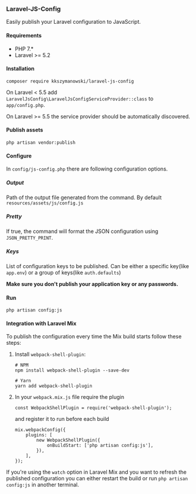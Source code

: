 ### Laravel-JS-Config

Easily publish your Laravel configuration to JavaScript.

#### Requirements

- PHP 7.*
- Laravel >= 5.2

#### Installation

```
composer require kkszymanowski/laravel-js-config
```

On Laravel < 5.5 add `LaravelJsConfig\LaravelJsConfigServiceProvider::class` to `app/config.php`.

On Laravel >= 5.5 the service provider should be automatically discovered. 

#### Publish assets

```
php artisan vendor:publish
```

#### Configure

In `config/js-config.php` there are following configuration options.

##### Output
Path of the output file generated from the command. By default `resources/assets/js/config.js`

##### Pretty
If true, the command will format the JSON configuration using `JSON_PRETTY_PRINT`.

##### Keys
List of configuration keys to be published.
Can be either a specific key(like `app.env`) or a group of keys(like `auth.defaults`)

**Make sure you don't publish your application key or any passwords.**

#### Run

```
php artisan config:js
```

#### Integration with Laravel Mix

To publish the configuration every time the Mix build starts follow these steps:
1. Install `webpack-shell-plugin`: 
    ```
    # NPM
    npm install webpack-shell-plugin --save-dev
    
    # Yarn
    yarn add webpack-shell-plugin 
    ```
2. In your `webpack.mix.js` file require the plugin
    ``` 
    const WebpackShellPlugin = require('webpack-shell-plugin');
    ```
    and register it to run before each build
    ``` 
    mix.webpackConfig({
        plugins: [
            new WebpackShellPlugin({
                onBuildStart: ['php artisan config:js'],
            }),
        ],
    });
    ```
    
If you're using the `watch` option in Laravel Mix and you want to refresh the published configuration you can either restart the build or run `php artisan config:js` in another terminal. 
